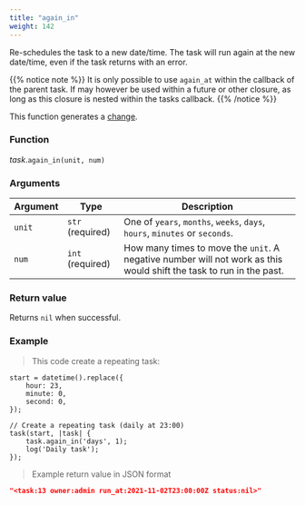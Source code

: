 ```yaml
---
title: "again_in"
weight: 142
---
```


Re-schedules the task to a new date/time. The task will run again at the new date/time, even if the task returns with an error.

{{% notice note %}}
It is only possible to use `again_at` within the callback of the parent task. If may however be used within a future or other closure, as long as this closure is nested within the tasks callback.
{{% /notice %}}

This function generates a [change](../../../overview/changes).

### Function

*task*.`again_in(unit, num)`

### Arguments

Argument | Type | Description
-------- | ---- | -----------
`unit` | `str` (required) | One of `years`, `months`, `weeks`, `days`, `hours`, `minutes` or `seconds`.
`num` | `int` (required) | How many times to move the `unit`. A negative number will not work as this would shift the task to run in the past.

### Return value

Returns `nil` when successful.

### Example

> This code create a repeating task:

```thingsdb,should_pass
start = datetime().replace({
    hour: 23,
    minute: 0,
    second: 0,
});

// Create a repeating task (daily at 23:00)
task(start, |task| {
    task.again_in('days', 1);
    log('Daily task');
});
```

> Example return value in JSON format

```json
"<task:13 owner:admin run_at:2021-11-02T23:00:00Z status:nil>"
```